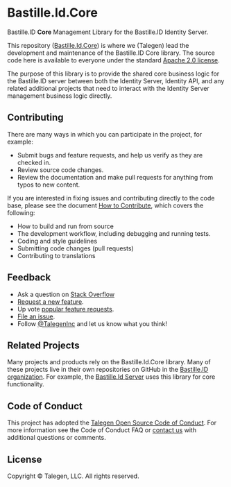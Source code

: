 # Bastille.Id.Core

Bastille.ID **Core** Management Library for the Bastille.ID Identity Server.

This repository ([Bastille.Id.Core](https://github.com/Bastille-ID/Bastille.Id.Core)) is where we (Talegen) lead the development and maintenance of the Bastille.ID Core library. The source code here is available to everyone under the standard [Apache 2.0 license](https://github.com/Talegen/Talegen.AspNetCore.hCAPTCHA/blob/main/LICENSE).

The purpose of this library is to provide the shared core business logic for the Bastille.ID server between both the Identity Server, Identity API, and any related additional projects that need to interact with the Identity Server management business logic directly. 

## Contributing

There are many ways in which you can participate in the project, for example:

 - Submit bugs and feature requests, and help us verify as they are checked in.
 - Review source code changes.
 - Review the documentation and make pull requests for anything from typos to new content. 

If you are interested in fixing issues and contributing directly to the code base, please see the document [How to Contribute](contribute.md), which covers the following:

 - How to build and run from source
 - The development workflow, including debugging and running tests.
 - Coding and style guidelines
 - Submitting code changes (pull requests)
 - Contributing to translations

## Feedback

 - Ask a question on [Stack Overflow](https://stackoverflow.com/questions/tagged/Bastille.Id.Core)
 - [Request a new feature](https://github.com/Bastille-ID/Bastille.Id.Core/blob/main/CONTRIBUTING.md).
 - Up vote [popular feature requests](https://github.com/Bastille-ID/Bastille.Id.Core/issues?q=is:open%20is:issue%20label:feature-request%20sort:reactions-%2b1-desc).
 - [File an issue](https://github.com/Bastille-ID/Bastille.Id.Core/issues).
 - Follow [@TalegenInc](https://twitter.com/TalegenInc) and let us know what you think!

## Related Projects

Many projects and products rely on the Bastille.Id.Core library. Many of these projects live in their own repositories on GitHub in the [Bastille.ID organization](https://github.com/Bastille-ID). For example, the [Bastille.Id Server](https://github.com/Bastille-ID/Bastille.Id.Server) uses this library for core functionality. 

## Code of Conduct

This project has adopted the [Talegen Open Source Code of Conduct](https://talegen.com/open-source-code-of-conduct/). For more information see the Code of Conduct FAQ or [contact us](https://talegen.com/contact/) with additional questions or comments.

## License

Copyright &copy; Talegen, LLC. All rights reserved.
